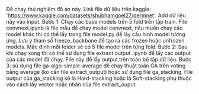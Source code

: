 Để chạy thử nghiệm đồ án này. Link file dữ liệu trên kaggle: 'https://www.kaggle.com/datasets/shubhamgoel27/dermnet'. Add dữ liệu này vào input. Bước 1: Chạy các base models trên 5 fold trên tập train. File convnext.ipynb là file mẫu để chạy model convnext, nếu muốn chạy các model khác thì có thể lấy trong file model.py để lấy cấu hình model tương ứng. Lưu ý tham số freeze_backbone để tạo ra các frozen hoặc unfrozen models. Mặc định mỗi folder sẽ có 5 file model trên từng fold. Bước 2: Sau khi chạy xong thì có thể xử dụng file extract output .ipynb để lấy các output của các model đã chạy. File này để lấy output trên toàn bộ tập dữ liệu. Bước 3: sử dụng file ga-algo-simple-average để chạy thuật toán GA trên voting bằng average (ko cần file extract_output) hoặc sử dụng file ga_stacking. File output của ga_stacking sẽ là Hard-stacking hoặc là Soft-stacking phụ thuộc vào cách lấy vector hoặc nhãn của file extract_ouput

